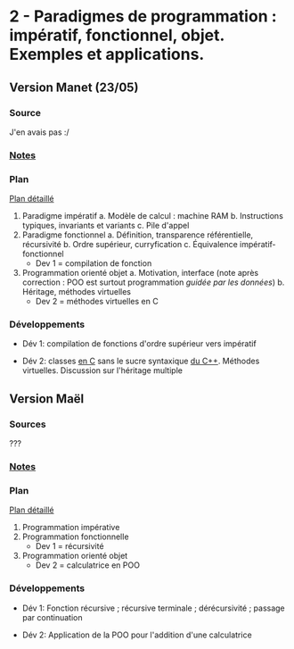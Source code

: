 # 2 - Paradigmes de programmation : impératif, fonctionnel, objet. Exemples et applications. #

## Version Manet (23/05) ##

### Source ###

J'en avais pas :/

### [Notes](manet/notesHM.md) ###

### Plan ###

[Plan détaillé](manet/planHM.pdf)

1. Paradigme impératif
  a. Modèle de calcul : machine RAM
  b. Instructions typiques, invariants et variants
  c. Pile d'appel
2. Paradigme fonctionnel
  a. Définition, transparence référentielle, récursivité
  b. Ordre supérieur, curryfication
  c. Équivalence impératif-fonctionnel
    * Dev 1 = compilation de fonction
3. Programmation orienté objet
  a. Motivation, interface
    (note après correction : POO est surtout programmation *guidée par les données*)
  b. Héritage, méthodes virtuelles
    * Dev 2 = méthodes virtuelles en C


### Développements ###

- Dév 1: compilation de fonctions d'ordre supérieur vers impératif

- Dév 2: classes [en C](manet/classes.c) sans le sucre syntaxique [du C++](manet/classes.cpp). Méthodes virtuelles. Discussion sur l'héritage multiple

## Version Maël ##

### Sources ###

???

### [Notes](notesMJ.md) ###


### Plan ###

[Plan détaillé](planMJ.pdf)

1. Programmation impérative
2. Programmation fonctionnelle
   * Dev 1 = récursivité
3. Programmation orienté objet
   * Dev 2 = calculatrice en POO


### Développements ###

- Dév 1: Fonction récursive ; récursive terminale ; dérécursivité ; passage par continuation

- Dév 2: Application de la POO pour l'addition d'une calculatrice
